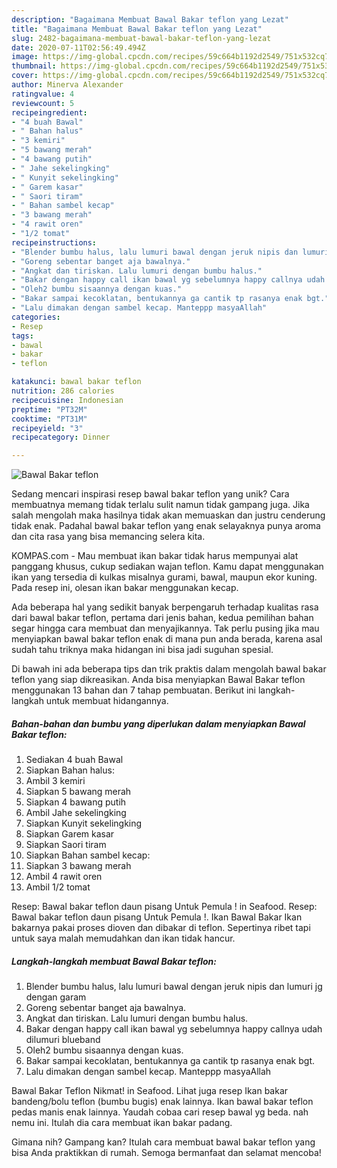 ```yaml
---
description: "Bagaimana Membuat Bawal Bakar teflon yang Lezat"
title: "Bagaimana Membuat Bawal Bakar teflon yang Lezat"
slug: 2482-bagaimana-membuat-bawal-bakar-teflon-yang-lezat
date: 2020-07-11T02:56:49.494Z
image: https://img-global.cpcdn.com/recipes/59c664b1192d2549/751x532cq70/bawal-bakar-teflon-foto-resep-utama.jpg
thumbnail: https://img-global.cpcdn.com/recipes/59c664b1192d2549/751x532cq70/bawal-bakar-teflon-foto-resep-utama.jpg
cover: https://img-global.cpcdn.com/recipes/59c664b1192d2549/751x532cq70/bawal-bakar-teflon-foto-resep-utama.jpg
author: Minerva Alexander
ratingvalue: 4
reviewcount: 5
recipeingredient:
- "4 buah Bawal"
- " Bahan halus"
- "3 kemiri"
- "5 bawang merah"
- "4 bawang putih"
- " Jahe sekelingking"
- " Kunyit sekelingking"
- " Garem kasar"
- " Saori tiram"
- " Bahan sambel kecap"
- "3 bawang merah"
- "4 rawit oren"
- "1/2 tomat"
recipeinstructions:
- "Blender bumbu halus, lalu lumuri bawal dengan jeruk nipis dan lumuri jg dengan garam"
- "Goreng sebentar banget aja bawalnya."
- "Angkat dan tiriskan. Lalu lumuri dengan bumbu halus."
- "Bakar dengan happy call ikan bawal yg sebelumnya happy callnya udah dilumuri blueband"
- "Oleh2 bumbu sisaannya dengan kuas."
- "Bakar sampai kecoklatan, bentukannya ga cantik tp rasanya enak bgt."
- "Lalu dimakan dengan sambel kecap. Manteppp masyaAllah"
categories:
- Resep
tags:
- bawal
- bakar
- teflon

katakunci: bawal bakar teflon 
nutrition: 286 calories
recipecuisine: Indonesian
preptime: "PT32M"
cooktime: "PT31M"
recipeyield: "3"
recipecategory: Dinner

---
```



![Bawal Bakar teflon](https://img-global.cpcdn.com/recipes/59c664b1192d2549/751x532cq70/bawal-bakar-teflon-foto-resep-utama.jpg)

Sedang mencari inspirasi resep bawal bakar teflon yang unik? Cara membuatnya memang tidak terlalu sulit namun tidak gampang juga. Jika salah mengolah maka hasilnya tidak akan memuaskan dan justru cenderung tidak enak. Padahal bawal bakar teflon yang enak selayaknya punya aroma dan cita rasa yang bisa memancing selera kita.

KOMPAS.com - Mau membuat ikan bakar tidak harus mempunyai alat panggang khusus, cukup sediakan wajan teflon. Kamu dapat menggunakan ikan yang tersedia di kulkas misalnya gurami, bawal, maupun ekor kuning. Pada resep ini, olesan ikan bakar menggunakan kecap.

Ada beberapa hal yang sedikit banyak berpengaruh terhadap kualitas rasa dari bawal bakar teflon, pertama dari jenis bahan, kedua pemilihan bahan segar hingga cara membuat dan menyajikannya. Tak perlu pusing jika mau menyiapkan bawal bakar teflon enak di mana pun anda berada, karena asal sudah tahu triknya maka hidangan ini bisa jadi suguhan spesial.


Di bawah ini ada beberapa tips dan trik praktis dalam mengolah bawal bakar teflon yang siap dikreasikan. Anda bisa menyiapkan Bawal Bakar teflon menggunakan 13 bahan dan 7 tahap pembuatan. Berikut ini langkah-langkah untuk membuat hidangannya.

<!--inarticleads1-->

##### Bahan-bahan dan bumbu yang diperlukan dalam menyiapkan Bawal Bakar teflon:

1. Sediakan 4 buah Bawal
1. Siapkan  Bahan halus:
1. Ambil 3 kemiri
1. Siapkan 5 bawang merah
1. Siapkan 4 bawang putih
1. Ambil  Jahe sekelingking
1. Siapkan  Kunyit sekelingking
1. Siapkan  Garem kasar
1. Siapkan  Saori tiram
1. Siapkan  Bahan sambel kecap:
1. Siapkan 3 bawang merah
1. Ambil 4 rawit oren
1. Ambil 1/2 tomat


Resep: Bawal bakar teflon daun pisang Untuk Pemula ! in Seafood. Resep: Bawal bakar teflon daun pisang Untuk Pemula !. Ikan Bawal Bakar Ikan bakarnya pakai proses dioven dan dibakar di teflon. Sepertinya ribet tapi untuk saya malah memudahkan dan ikan tidak hancur. 

<!--inarticleads2-->

##### Langkah-langkah membuat Bawal Bakar teflon:

1. Blender bumbu halus, lalu lumuri bawal dengan jeruk nipis dan lumuri jg dengan garam
1. Goreng sebentar banget aja bawalnya.
1. Angkat dan tiriskan. Lalu lumuri dengan bumbu halus.
1. Bakar dengan happy call ikan bawal yg sebelumnya happy callnya udah dilumuri blueband
1. Oleh2 bumbu sisaannya dengan kuas.
1. Bakar sampai kecoklatan, bentukannya ga cantik tp rasanya enak bgt.
1. Lalu dimakan dengan sambel kecap. Manteppp masyaAllah


Bawal Bakar Teflon Nikmat! in Seafood. Lihat juga resep Ikan bakar bandeng/bolu teflon (bumbu bugis) enak lainnya. Ikan bawal bakar teflon pedas manis enak lainnya. Yaudah cobaa cari resep bawal yg beda. nah nemu ini. Itulah dia cara membuat ikan bakar padang. 

Gimana nih? Gampang kan? Itulah cara membuat bawal bakar teflon yang bisa Anda praktikkan di rumah. Semoga bermanfaat dan selamat mencoba!
